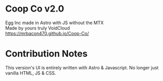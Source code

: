 # Coop Co v2.0
Egg Inc made in Astro with JS without the MTX<br>
Made by yours truly VoidCloud<br>
https://mrbacon470.github.io/Coop-Co/
# Contribution Notes
This version's UI is entirely written with Astro & Javascript. No longer just vanilla HTML, JS & CSS.
